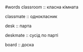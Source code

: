 #words 
classroom :: класна кімната
<!--SR:!2023-01-03,30,253-->
classmate :: однокласник
<!--SR:!2023-01-02,30,254-->
desk :: парта
<!--SR:!2023-01-08,36,253-->
deskmate :: сусід по парті
<!--SR:!2022-12-07,4,233-->
board :: доска
<!--SR:!2023-01-28,54,270-->